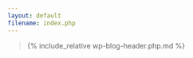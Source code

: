 ```yaml
---
layout: default
filename: index.php
---
```


<blockquote>{% include_relative wp-blog-header.php.md %}</blockquote>
